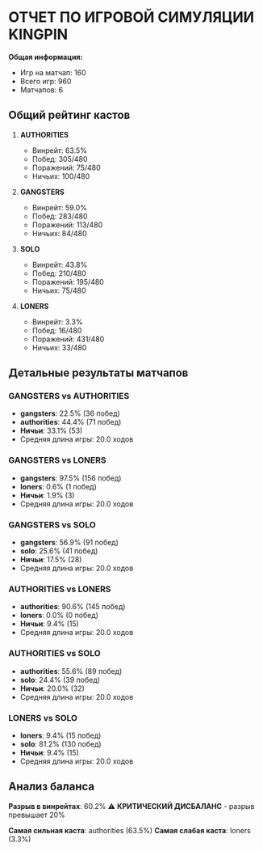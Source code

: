 # ОТЧЕТ ПО ИГРОВОЙ СИМУЛЯЦИИ KINGPIN

**Общая информация:**
- Игр на матчап: 160
- Всего игр: 960
- Матчапов: 6

## Общий рейтинг кастов

1. **AUTHORITIES**
   - Винрейт: 63.5%
   - Побед: 305/480
   - Поражений: 75/480
   - Ничьих: 100/480

2. **GANGSTERS**
   - Винрейт: 59.0%
   - Побед: 283/480
   - Поражений: 113/480
   - Ничьих: 84/480

3. **SOLO**
   - Винрейт: 43.8%
   - Побед: 210/480
   - Поражений: 195/480
   - Ничьих: 75/480

4. **LONERS**
   - Винрейт: 3.3%
   - Побед: 16/480
   - Поражений: 431/480
   - Ничьих: 33/480

## Детальные результаты матчапов

### GANGSTERS vs AUTHORITIES
- **gangsters**: 22.5% (36 побед)
- **authorities**: 44.4% (71 побед)
- **Ничьи**: 33.1% (53)
- Средняя длина игры: 20.0 ходов

### GANGSTERS vs LONERS
- **gangsters**: 97.5% (156 побед)
- **loners**: 0.6% (1 побед)
- **Ничьи**: 1.9% (3)
- Средняя длина игры: 20.0 ходов

### GANGSTERS vs SOLO
- **gangsters**: 56.9% (91 побед)
- **solo**: 25.6% (41 побед)
- **Ничьи**: 17.5% (28)
- Средняя длина игры: 20.0 ходов

### AUTHORITIES vs LONERS
- **authorities**: 90.6% (145 побед)
- **loners**: 0.0% (0 побед)
- **Ничьи**: 9.4% (15)
- Средняя длина игры: 20.0 ходов

### AUTHORITIES vs SOLO
- **authorities**: 55.6% (89 побед)
- **solo**: 24.4% (39 побед)
- **Ничьи**: 20.0% (32)
- Средняя длина игры: 20.0 ходов

### LONERS vs SOLO
- **loners**: 9.4% (15 побед)
- **solo**: 81.2% (130 побед)
- **Ничьи**: 9.4% (15)
- Средняя длина игры: 20.0 ходов

## Анализ баланса

**Разрыв в винрейтах**: 60.2%
⚠️ **КРИТИЧЕСКИЙ ДИСБАЛАНС** - разрыв превышает 20%

**Самая сильная каста**: authorities (63.5%)
**Самая слабая каста**: loners (3.3%)
